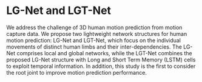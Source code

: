 # LG-Net and LGT-Net
We address the challenge of 3D human motion prediction from motion capture data.
We propose two lightweight network structures for human motion prediction: LG-Net and LGT-Net, which focus on the individual movements of distinct human limbs and their inter-dependencies. 
The LG-Net comprises local and global networks, while the LGT-Net combines the proposed LG-Net structure with Long and Short Term Memory (LSTM) cells to exploit temporal information. In addition, this study is the first to consider the root joint to improve motion prediction performance.
